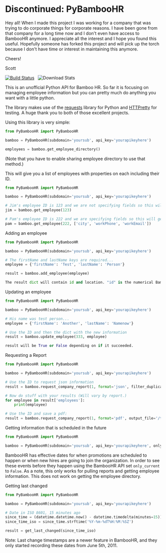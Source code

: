# Discontinued: PyBambooHR

Hey all! When I made this project I was working for a company that was trying to do corporate things for corporate reasons. I have been gone from that company for a long time now and I don't even have access to BambooHR anymore. I appreciate all the interest and I hope you found this useful. Hopefully someone has forked this project and will pick up the torch because I don't have time or interest in maintaining this anymore.

Cheers!

Scott

[![Build Status](https://secure.travis-ci.org/smeggingsmegger/PyBambooHR.png)](https://travis-ci.org/smeggingsmegger/PyBambooHR)&nbsp;&nbsp;&nbsp;![Download Stats](https://pypip.in/download/PyBambooHR/badge.svg)

This is an unofficial Python API for Bamboo HR. So far it is focusing on managing employee information but you can pretty much do anything you want with a little python.

The library makes use of the [requests](http://docs.python-requests.org/en/latest/) library for Python and [HTTPretty](https://github.com/gabrielfalcao/HTTPretty) for testing. A huge thank you to both of those excellent projects.

Using this library is very simple:

```python
from PyBambooHR import PyBambooHR

bamboo = PyBambooHR(subdomain='yoursub', api_key='yourapikeyhere')

employees = bamboo.get_employee_directory()
```

(Note that you have to enable sharing employee directory to use that method.)

This will give you a list of employees with properties on each including their ID.


```python
from PyBambooHR import PyBambooHR

bamboo = PyBambooHR(subdomain='yoursub', api_key='yourapikeyhere')

# Jim's employee ID is 123 and we are not specifying fields so this will get all of them.
jim = bamboo.get_employee(123)

# Pam's employee ID is 222 and we are specifying fields so this will get only the ones we request.
pam = bamboo.get_employee(222, ['city', 'workPhone', 'workEmail'])

```

Adding an employee

```python
from PyBambooHR import PyBambooHR

bamboo = PyBambooHR(subdomain='yoursub', api_key='yourapikeyhere')

# The firstName and lastName keys are required...
employee = {'firstName': 'Test', 'lastName': 'Person'}

result = bamboo.add_employee(employee)

The result dict will contain id and location. "id" is the numerical BambooHR employee ID. Location is a link to that employee.

```

Updating an employee

```python
from PyBambooHR import PyBambooHR

bamboo = PyBambooHR(subdomain='yoursub', api_key='yourapikeyhere')

# His name was test person...
employee = {'firstName': 'Another', 'lastName': 'Namenow'}

# Use the ID and then the dict with the new information
result = bamboo.update_employee(333, employee)

result will be True or False depending on if it succeeded.

```

Requesting a Report

```python
from PyBambooHR import PyBambooHR

bamboo = PyBambooHR(subdomain='yoursub', api_key='yourapikeyhere')

# Use the ID to request json information
result = bamboo.request_company_report(1, format='json', filter_duplicates=True)

# Now do stuff with your results (Will vary by report.)
for employee in result['employees']:
    print(employee)

# Use the ID and save a pdf:
result = bamboo.request_company_report(1, format='pdf', output_file='/tmp/report.pdf', filter_duplicates=True)

```
Getting information that is scheduled in the future
```python
from PyBambooHR import PyBambooHR

bamboo = PyBambooHR(subdomain='yoursub', api_key='yourapikeyhere', only_current=False)

```
BambooHR has effective dates for when promotions are scheduled to happen or when new hires are going to join the organization. In order to see these events before they happen using the BambooHR API set `only_current` to `False`. As a note, this only works for pulling reports and getting employee information. This does not work on getting the employee directory.


Getting last changed
```python
from PyBambooHR import PyBambooHR

bamboo = PyBambooHR(subdomain='yoursub', api_key='yourapikeyhere')

# Date in ISO 8601, 15 minutes ago
since_time = (datetime.datetime.now() - datetime.timedelta(minutes=15)).replace(microsecond=0)
since_time_iso = since_time.strftime('%Y-%m-%dT%H:%M:%SZ')

result = get_last_changed(since_time_iso)

```

Note: Last change timestamps are a newer feature in BambooHR, and they only started recording these dates from June 5th, 2011.